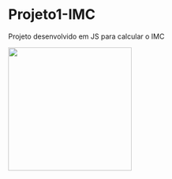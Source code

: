 # Projeto1-IMC
Projeto desenvolvido em JS para calcular o IMC

<a href="https://alexandrerodrigues2311.github.io/Projeto1-IMC/"><img src="imc" width="250px"></a>

